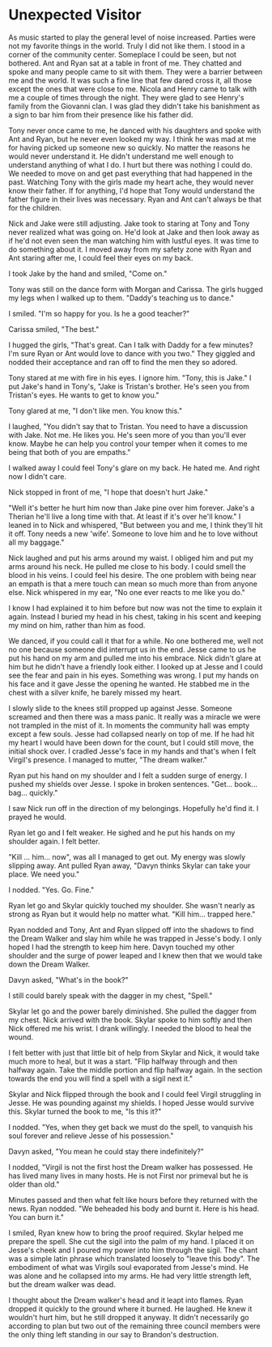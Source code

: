 # Unexpected Visitor

As music started to play the general level of noise increased. Parties were not my favorite things in the world.  Truly I did not like them.  I stood in a corner of the community center.  Someplace I could be seen, but not bothered.  Ant and Ryan sat at a table in front of me.  They chatted and spoke and many people came to sit with them.  They were a barrier between me and the world.  It was such a fine line that few dared cross it, all those except the ones that were close to me.  Nicola and Henry came to talk with me a couple of times through the night.  They were glad to see Henry's family from the Giovanni clan.  I was glad they didn't take his banishment as a sign to bar him from their presence like his father did.

Tony never once came to me, he danced with his daughters and spoke with Ant and Ryan, but he never even looked my way.  I think he was mad at me for having picked up someone new so quickly.  No matter the reasons he would never understand it.  He didn't understand me well enough to understand anything of what I do.  I hurt but there was nothing I could do.  We needed to move on and get past everything that had happened in the past.  Watching Tony with the girls made my heart ache, they would never know their father.  If for anything, I'd hope that Tony would understand the father figure in their lives was necessary.  Ryan and Ant can't always be that for the children.

Nick and Jake were still adjusting.  Jake took to staring at Tony and Tony never realized what was going on.  He'd look at Jake and then look away as if he'd not even seen the man watching him with lustful eyes.  It was time to do something about it.  I moved away from my safety zone with Ryan and Ant staring after me, I could feel their eyes on my back.

I took Jake by the hand and smiled, "Come on."

Tony was still on the dance form with Morgan and Carissa.  The girls hugged my legs when I walked up to them.  "Daddy's teaching us to dance."

I smiled.  "I'm so happy for you.  Is he a good teacher?"  

Carissa smiled, "The best."

I hugged the girls, "That's great.  Can I talk with Daddy for a few minutes?  I'm sure Ryan or Ant would love to dance with you two."  They giggled and nodded their acceptance and ran off to find the men they so adored.  

Tony stared at me with fire in his eyes.  I ignore him.  "Tony, this is Jake."    I put Jake's hand in Tony's, "Jake is Tristan's brother.  He's seen you from Tristan's eyes.  He wants to get to know you."

Tony glared at me, "I don't like men.  You know this."

I laughed, "You didn't say that to Tristan.  You need to have a discussion with Jake.  Not me.  He likes you.  He's seen more of you than you'll ever know.  Maybe he can help you control your temper when it comes to me being that both of you are empaths."

I walked away I could feel Tony's glare on my back.  He hated me.  And right now I didn't care.

Nick stopped in front of me, "I hope that doesn't hurt Jake."

"Well it's better he hurt him now than Jake pine over him forever.  Jake's a Therian he'll live a long time with that.  At least if it's over he'll know."  I leaned in to Nick and whispered, "But between you and me, I think they'll hit it off.  Tony needs a new 'wife'.  Someone to love him and he to love without all my baggage."

Nick laughed and put his arms around my waist.  I obliged him and put my arms around his neck.  He pulled me close to his body.  I could smell the blood in his veins.  I could feel his desire.  The one problem with being near an empath is that a mere touch can mean so much more than from anyone else.  Nick whispered in my ear, "No one ever reacts to me like you do."

I know I had explained it to him before but now was not the time to explain it again.  Instead I buried my head in his chest, taking in his scent and keeping my mind on him, rather than him as food.

We danced, if you could call it that for a while.  No one bothered me, well not no one because someone did interrupt us in the end.  Jesse came to us he put his hand on my arm and pulled me into his embrace.  Nick didn't glare at him but he didn't have a friendly look either.  I looked up at Jesse and I could see the fear and pain in his eyes.  Something was wrong.  I put my hands on his face and it gave Jesse the opening he wanted.  He stabbed me in the chest with a silver knife, he barely missed my heart.  

I slowly slide to the knees still propped up against Jesse.  Someone screamed and then there was a mass panic.  It really was a miracle we were not trampled in the mist of it.  In moments the community hall was empty except a few souls.  Jesse had collapsed nearly on top of me.  If he had hit my heart I would have been down for the count, but I could still move, the initial shock over.  I cradled Jesse's face in my hands and that's when I felt Virgil's presence.  I managed to mutter, "The dream walker."

Ryan put his hand on my shoulder and I felt a sudden surge of energy.  I pushed my shields over Jesse.  I spoke in broken sentences.  "Get... book... bag... quickly."

I saw Nick run off in the direction of my belongings.  Hopefully he'd find it.  I prayed he would. 

Ryan let go and I felt weaker.  He sighed and he put his hands on my shoulder again.  I felt better.  

"Kill ... him... now",  was all I managed to get out.  My energy was slowly slipping away.  Ant pulled Ryan away, "Davyn thinks Skylar can take your place.  We need you."

I nodded.  "Yes.  Go.  Fine."

Ryan let go and Skylar quickly touched my shoulder.  She wasn't nearly as strong as Ryan but it would help no matter what.  "Kill him... trapped here."

Ryan nodded and Tony, Ant and Ryan slipped off into the shadows to find the Dream Walker and slay him while he was trapped in Jesse's body.  I only hoped I had the strength to keep him here.  Davyn touched my other shoulder and the surge of power leaped and I knew then that we would take down the Dream Walker.

Davyn asked, "What's in the book?"

I still could barely speak with the dagger in my chest, "Spell."

Skylar let go and the power barely diminished.  She pulled the dagger from my chest.  Nick arrived with the book.  Skylar spoke to him softly and then Nick offered me his wrist.  I drank willingly. I needed the blood to heal the wound.  

I felt better with just that little bit of help from Skylar and Nick, it would take much more to heal, but it was a start.  "Flip halfway through and then halfway again.  Take the middle portion and flip halfway again.  In the section towards the end you will find a spell with a sigil next it."

Skylar and Nick flipped through the book and I could feel Virgil struggling in Jesse.  He was pounding against my shields.  I hoped Jesse would survive this.  Skylar turned the book to me, "Is this it?"

I nodded.  "Yes, when they get back we must do the spell, to vanquish his soul forever and relieve Jesse of his possession."

Davyn asked, "You mean he could stay there indefinitely?"

I nodded, "Virgil is not the first host the Dream walker has possessed.  He has lived many lives in many hosts.  He is not First nor primeval but he is older than old."

Minutes passed and then what felt like hours before they returned with the news.  Ryan nodded.  "We beheaded his body and burnt it.  Here is his head.  You can burn it."

I smiled, Ryan knew how to bring the proof required.  Skylar helped me prepare the spell.  She cut the sigil into the palm of my hand.  I placed it on Jesse's cheek and I poured my power into him through the sigil.  The chant was a simple latin phrase which translated loosely to "leave this body".  The embodiment of what was Virgils soul evaporated from Jesse's mind.  He was alone and he collapsed into my arms.  He had very little strength left, but the dream walker was dead.  

I thought about the Dream walker's head and it leapt into flames.  Ryan dropped it quickly to the ground where it burned.  He laughed.  He knew it wouldn't hurt him, but he still dropped it anyway.  It didn't necessarily go according to plan but two out of the remaining three council members were the only thing left standing in our say to Brandon's destruction.


